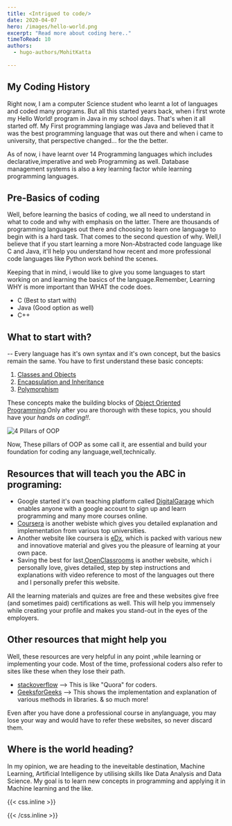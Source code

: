 ```yaml
---
title: <Intrigued to code/>
date: 2020-04-07
hero: /images/hello-world.png
excerpt: "Read more about coding here.."
timeToRead: 10
authors:
  - hugo-authors/MohitKatta 
 
---
```

<!-- TO insert images -> ![Example image](/static/image.png) -->

My Coding History
--
Right now, I am a computer Science student who learnt a lot of languages and coded many programs. But all this started years back, when i first wrote my Hello World! program in Java in my school days. That's when it all started off. My First programming langiage was Java and believed that it was the best programming language that was out there and when i came to university, that perspective changed... for the the better.

As of now, i have learnt over 14 Programming languages which includes declarative,imperative and web Programming as well. Database management systems is also a key learning factor while learning programming languages.

Pre-Basics of coding
--
Well, before learning the basics of coding, we all need to understand in what to code and why with emphasis on the latter. There are thousands of programming languages out there and choosing to learn one language to begin with is a hard task. That comes to the second question of why.
Well,I believe that if you start learning a more Non-Abstracted code language like C and Java, it'll help you understand how recent and more professional code languages like Python work behind the scenes.

Keeping that in mind, i would like to give you some languages to start working on and learning the basics of the language.Remember, Learning WHY is more important than WHAT the code does. 

- C      (Best to start with)
- Java   (Good option as well)
- C++

## What to start with?
--
Every language has it's own syntax and it's own concept, but the basics remain the same. You have to first understand these basic concepts:
1. [Classes and Objects](https://www.youtube.com/watch?v=MeP1CztNMdo&feature=emb_logo)
2. [Encapsulation and Inheritance](https://www.youtube.com/watch?v=QXHOrKEjHo0)
3. [Polymorphism](https://www.youtube.com/watch?v=AmdgVatPL9k)

These concepts make the building blocks of [Object Oriented Programming](https://www.youtube.com/watch?v=xoL6WvCARJY).Only after you are thorough with these topics, you should have your *hands on coding!!*. 

![4 Pillars of OOP](/images/coding-post-1.png)

Now, These pillars of OOP as some call it, are essential and build your foundation for coding any language,well,technically.

## Resources that will teach you the ABC in programing:
- Google started it's own teaching platform called [DigitalGarage](https://learndigital.withgoogle.com/digitalgarage) which enables anyone with a google account to sign up and learn programming and many more courses online.
- [Coursera](https://www.coursera.org/) is another webiste which gives you detailed explanation and implementation from various top universities.
- Another website like coursera is [eDx](https://www.edx.org/), which is packed with various new and innovatiove material and gives you the pleasure of learning at your own pace.
- Saving the best for last,[OpenClassrooms]() is another website, which i personally love, gives detailed, step by step instructions and explanations with video reference to most of the languages out there and I personally prefer this website.

All the learning materials and quizes are free and these websites give free (and sometimes paid) certifications as well. This will help you immensely while creating your profile and makes you stand-out in the eyes of the employers.

## Other resources that might help you
Well, these resources are very helpful in any point ,while learning or implementing your code. Most of the time, professional coders also refer to sites like these when they lose their path.

- [stackoverflow](https://stackoverflow.com/) --> This is like "Quora" for coders.
- [GeeksforGeeks](https://www.geeksforgeeks.org/) --> This shows the implementation and explanation of various methods in libraries.
& so much more!

Even after you have done a professional course in anylanguage, you may lose your way and would have to refer these websites, so never discard them.

## Where is the world heading?
In my opinion, we are heading to the ineveitable destination, Machine Learning, Artificial Intelligence by utilising skills like Data Analysis and Data Science. My goal is to learn new concepts in programming and applying it in Machine learning and the like.


{{< css.inline >}}
<style>
.canon { background: white; width: 100%; height: auto;}
</style>
{{< /css.inline >}}
